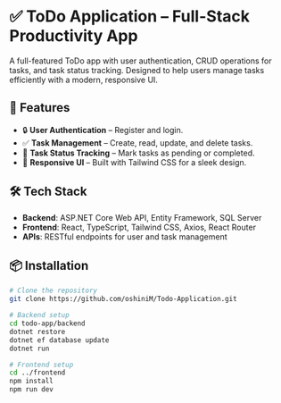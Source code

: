 # ✅ ToDo Application – Full-Stack Productivity App

A full-featured ToDo app with user authentication, CRUD operations for tasks, and task status tracking. Designed to help users manage tasks efficiently with a modern, responsive UI.

## 🚀 Features

- 🔒 **User Authentication** – Register and login.
- ✅ **Task Management** – Create, read, update, and delete tasks.
- 📌 **Task Status Tracking** – Mark tasks as pending or completed.
- 📱 **Responsive UI** – Built with Tailwind CSS for a sleek design.

## 🛠️ Tech Stack

- **Backend**: ASP.NET Core Web API, Entity Framework, SQL Server
- **Frontend**: React, TypeScript, Tailwind CSS, Axios, React Router
- **APIs**: RESTful endpoints for user and task management

## 📦 Installation

```bash
# Clone the repository
git clone https://github.com/oshiniM/Todo-Application.git

# Backend setup
cd todo-app/backend
dotnet restore
dotnet ef database update
dotnet run

# Frontend setup
cd ../frontend
npm install
npm run dev
